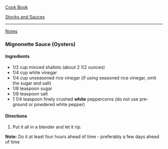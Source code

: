 [Cook Book](https://github.com/vmsmith/CookBook/blob/master/README.md)  

[Stocks and Sauces](https://github.com/vmsmith/CookBook/blob/master/sauces.md)  

-----  

[Notes](https://github.com/vmsmith/CookBook/blob/master/notes.md)  

### Mignonette Sauce (Oysters)  

#### Ingredients  

* 1/2 cup minced shallots (about 2 1/2 ounces)
* 1/4 cup white vinegar
* 1/4 cup unseasoned rice vinegar (if using seasoned rice vinegar, omit the sugar and salt)
* 1/8 teaspoon sugar
* 1/8 teaspoon salt
* 1 1/4 teaspoon finely crushed **white** peppercorns (do not use pre-ground or powdered white pepper)  

#### Directions  
1. Put it all in a blender and let it rip.

**Note:** Do it at least four hours ahead of time - preferably a few days ahead of time  
